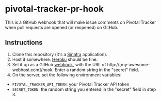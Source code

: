 # pivotal-tracker-pr-hook

This is a GitHub webhook that will make issue comments on Pivotal Tracker when pull requests are opened (or reopened) on GitHub.

## Instructions

1. Clone this repository (it's a [Sinatra](http://www.sinatrarb.com) application).
2. Host it somewhere. [Heroku](http://www.heroku.com) should be fine.
3. Set it up as a GitHub [webhook](https://developer.github.com/webhooks/creating/), with the URL of http://[my-awesome-webhost.com]/hook. Enter a random string in the "secret" field.
4. On the server, set the following environment variables:
  * `PIVOTAL_TRACKER_API_TOKEN`: your Pivotal Tracker API token
  * `SECRET_TOKEN`: the random string you entered in the "secret" field in step 3.
